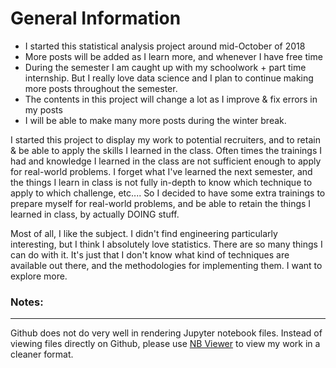 # General Information

  - I started this statistical analysis project around mid-October of 2018
  - More posts will be added as I learn more, and whenever I have free time
  - During the semester I am caught up with my schoolwork + part time internship. But I really love data science and I plan to continue making more posts throughout the semester. 
  - The contents in this project will change a lot as I improve & fix errors in my posts
  - I will be able to make many more posts during the winter break. 

I started this project to display my work to potential recruiters, and to retain & be able to apply the skills I learned in the class. Often times the trainings I had and knowledge I learned in the class are not sufficient enough to apply for real-world problems. I forget what I've learned the next semester, and the things I learn in class is not fully in-depth to know which technique to apply to which challenge, etc.... So I decided to have some extra trainings to prepare myself for real-world problems, and be able to retain the things I learned in class, by actually DOING stuff. 

Most of all, I like the subject. I didn't find engineering particularly interesting, but I think I absolutely love statistics. There are so many things I can do with it. It's just that I don't know what kind of techniques are available out there, and the methodologies for implementing them. I want to explore more. 


### Notes:
---

Github does not do very well in rendering Jupyter notebook files. Instead of viewing files directly on Github, please use [NB Viewer](https://nbviewer.jupyter.org/github/aegis4048/) to view my work in a cleaner format. 
